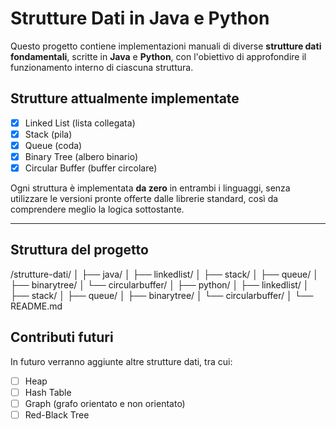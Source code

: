# Strutture Dati in Java e Python

Questo progetto contiene implementazioni manuali di diverse **strutture dati fondamentali**, scritte in **Java** e **Python**, con l'obiettivo di approfondire il funzionamento interno di ciascuna struttura.

## Strutture attualmente implementate

- [x] Linked List (lista collegata)
- [x] Stack (pila)
- [x] Queue (coda)
- [x] Binary Tree (albero binario)
- [x] Circular Buffer (buffer circolare)

Ogni struttura è implementata **da zero** in entrambi i linguaggi, senza utilizzare le versioni pronte offerte dalle librerie standard, così da comprendere meglio la logica sottostante.

---

## Struttura del progetto

/strutture-dati/
│
├── java/
│   ├── linkedlist/
│   ├── stack/
│   ├── queue/
│   ├── binarytree/
│   └── circularbuffer/
│
├── python/
│   ├── linkedlist/
│   ├── stack/
│   ├── queue/
│   ├── binarytree/
│   └── circularbuffer/
│
└── README.md

## Contributi futuri

In futuro verranno aggiunte altre strutture dati, tra cui:

- [ ] Heap
- [ ] Hash Table
- [ ] Graph (grafo orientato e non orientato)
- [ ] Red-Black Tree